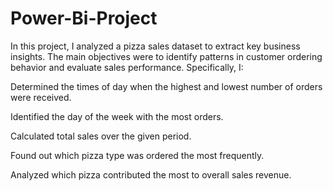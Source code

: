 # Power-Bi-Project
In this project, I analyzed a pizza sales dataset to extract key business insights. The main objectives were to identify patterns in customer ordering behavior and evaluate sales performance. Specifically, I:

Determined the times of day when the highest and lowest number of orders were received.

Identified the day of the week with the most orders.

Calculated total sales over the given period.

Found out which pizza type was ordered the most frequently.

Analyzed which pizza contributed the most to overall sales revenue.
